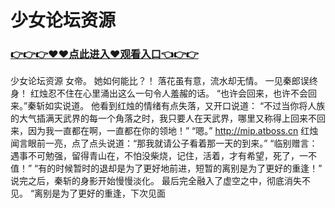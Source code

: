# 少女论坛资源

### <a href="https://https://github.com/budfg/haiu/issues/1">👉👉👉♥♥点此进入♥观看入口👈👉👉</a>

少女论坛资源
 女帝。
    她如何能比？！
    落花虽有意，流水却无情。
    一见秦郎误终身！
    红烛忍不住在心里涌出这么一句令人羞赧的话。
    “也许会回来，也许不会回来。”秦斩如实说道。
    他看到红烛的情绪有点失落，又开口说道：
    “不过当你将人族的大气插满天武界的每一个角落之时，我只要人在天武界，哪里又称得上回来不回来，因为我一直都在啊，一直都在你的领地！”
    “嗯。”
    http://mip.atboss.cn
    红烛闻言眼前一亮，点了点头说道：“那我就请公子看着那一天的到来。”
    “临别赠言：遇事不可勉强，留得青山在，不怕没柴烧，记住，活着，才有希望，死了，一不值！”
    “有的时候暂时的退却是为了更好地前进，短暂的离别是为了更好的重逢！”
    说完之后，秦斩的身影开始慢慢淡化。
    最后完全融入了虚空之中，彻底消失不见。
    “离别是为了更好的重逢，下次见面
